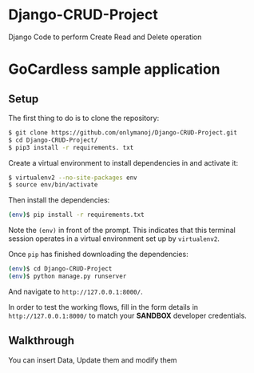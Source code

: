 # Django-CRUD-Project
Django Code to perform Create Read and Delete operation

# GoCardless sample application

## Setup

The first thing to do is to clone the repository:

```sh
$ git clone https://github.com/onlymanoj/Django-CRUD-Project.git
$ cd Django-CRUD-Project/
$ pip3 install -r requirements. txt
```

Create a virtual environment to install dependencies in and activate it:

```sh
$ virtualenv2 --no-site-packages env
$ source env/bin/activate
```

Then install the dependencies:

```sh
(env)$ pip install -r requirements.txt
```
Note the `(env)` in front of the prompt. This indicates that this terminal
session operates in a virtual environment set up by `virtualenv2`.

Once `pip` has finished downloading the dependencies:
```sh
(env)$ cd Django-CRUD-Project
(env)$ python manage.py runserver
```
And navigate to `http://127.0.0.1:8000/`.

In order to test the working flows, fill in the form details in
`http://127.0.0.1:8000/` to match your **SANDBOX** developer credentials.

## Walkthrough

You can insert Data, Update them and modify them


